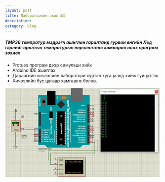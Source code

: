 ```yaml
---
layout: post
title: Лабораторийн ажил №3
description: 
category: blog
---
```


##### *TMP36 темпратур мэдрэгч ашиглан гаралтанд гурван өнгийн Лед гэрлийг оролтын темпратурын өөрчлөлтөөс хамааран асах програм зохиох*
<ul>
    <li>Protues програм дээр симулаци хийх</li>
    <li>Arduino IDE ашиглах</li>
    <li>Дараагийн хичээлийн лаборатори хүртэл хугацаанд хийж гүйцэтгэх</li>
    <li>Хичээлийн бус цагаар хамгаалж болно.</li>
</ul>

![temp](/images/lab1/temp.jpg)